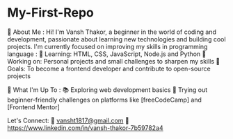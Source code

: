 # My-First-Repo
 👋 About Me :
Hi! I'm Vansh Thakor, a beginner in the world of coding and development, passionate about learning new technologies and building cool projects. I'm currently focused on improving my skills in programming language :
🌱 Learning: HTML, CSS, JavaScript, Node.js and Python 
🔨 Working on: Personal projects and small challenges to sharpen my skills
🎯 Goals: To become a frontend developer and contribute to open-source projects

🚀 What I'm Up To :
📚 Exploring web development basics
🧩 Trying out beginner-friendly challenges on platforms like [freeCodeCamp] and [Frontend Mentor]

Let's Connect:
📧 vansht1817@gmail.com
💬 https://www.linkedin.com/in/vansh-thakor-7b59782a4
